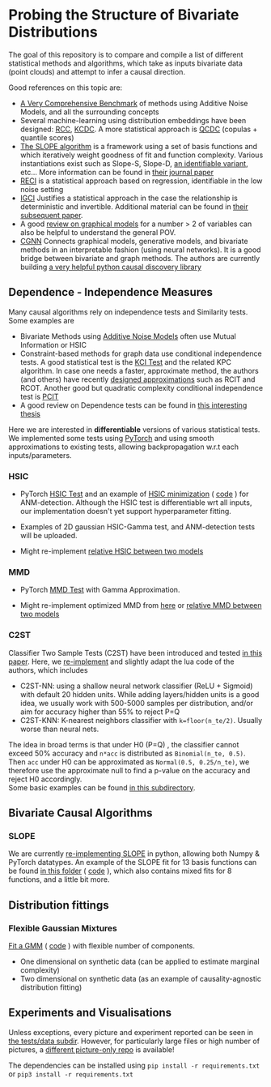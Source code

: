 # Probing the Structure of Bivariate Distributions

The goal of this repository is to compare and compile a list of different statistical methods and algorithms,
which take as inputs bivariate data (point clouds) and attempt to infer a causal direction.

Good references on this topic are:

* [A Very Comprehensive Benchmark](http://jmlr.org/papers/volume17/14-518/14-518.pdf) of methods using Additive Noise Models, and all the surrounding concepts
* Several machine-learning using distribution embeddings have been designed: [RCC](https://arxiv.org/pdf/1409.4366.pdf), [KCDC](https://arxiv.org/pdf/1804.04622.pdf). A more statistical approach is [QCDC](https://arxiv.org/pdf/1801.10579.pdf) (copulas + quantile scores)
* [The SLOPE algorithm](https://arxiv.org/pdf/1709.08915.pdf) is a framework using a set of basis functions and which iteratively weight goodness of fit and
  function complexity. Various instantiations exist such as Slope-S, Slope-D, [an identifiable variant](https://eda.mmci.uni-saarland.de/pubs/2019/sloppy-marx,vreeken-wappendix.pdf), etc...
  More information can be found in [their journal paper](https://link.springer.com/article/10.1007/s10115-018-1286-7)
* [RECI](http://proceedings.mlr.press/v84/bloebaum18a/bloebaum18a.pdf) is a statistical approach based on regression, identifiable in the low noise setting
* [IGCI](https://staff.science.uva.nl/j.m.mooij/articles/ai2012.pdf) Justifies a statistical approach in the case the relationship is deterministic and invertible. Additional material can be found in [their subsequent paper](https://arxiv.org/pdf/1402.2499.pdf).
* A good [review on graphical models](https://www.frontiersin.org/articles/10.3389/fgene.2019.00524/full) for a number > 2 of variables can also be helpful to understand the general POV.
* [CGNN](https://arxiv.org/pdf/1709.05321.pdf) Connects graphical models, generative models, and bivariate methods in an interpretable fashion (using neural networks). It is a good bridge between bivariate and graph methods. The authors are currently building [a very helpful python causal discovery library](https://github.com/FenTechSolutions/CausalDiscoveryToolbox)


## Dependence - Independence Measures

Many causal algorithms rely on independence tests and Similarity tests. Some examples are

* Bivariate Methods using [Additive Noise Models](http://jmlr.org/papers/volume17/14-518/14-518.pdf) often use Mutual Information or HSIC
* Constraint-based methods for graph data use conditional independence tests. A good statistical test is the [KCI Test](https://arxiv.org/pdf/1202.3775.pdf) and the related KPC algorithm.
  In case one needs a faster, approximate method, the authors (and others) have recently [designed approximations](https://arxiv.org/pdf/1702.03877.pdf) such as RCIT and RCOT.
  Another good but quadratic complexity conditional independence test is [PCIT](http://auai.org/uai2014/proceedings/individuals/194.pdf)
* A good review on Dependence tests can be found in [this interesting thesis](https://arxiv.org/pdf/1607.03300.pdf)

Here we are interested in **differentiable** versions of various statistical tests. We implemented some tests using [PyTorch](https://pytorch.org/) and using smooth approximations to existing tests,
allowing backpropagation w.r.t each inputs/parameters.

### HSIC

* PyTorch [HSIC Test](dependence/hsic.py) and an example of [HSIC minimization](tests/data/gp/with_hsic/) ( [code](tests/test_gp.py) ) for ANM-detection.
  Although the HSIC test is differentiable wrt all inputs, our implementation doesn't yet support hyperparameter fitting.

* Examples of 2D gaussian HSIC-Gamma test, and ANM-detection tests will be uploaded.

* Might re-implement [relative HSIC between two models](https://arxiv.org/pdf/1406.3852.pdf)

### MMD

* PyTorch [MMD Test](dependence/mmd.py) with Gamma Approximation.

* Might re-implement optimized MMD from [here](https://github.com/dougalsutherland/opt-mmd) or [relative MMD between two models](https://arxiv.org/pdf/1511.04581.pdf)

### C2ST
Classifier Two Sample Tests (C2ST) have been introduced and tested [in this paper](https://arxiv.org/pdf/1610.06545.pdf). Here, we [re-implement](dependence/c2st) and slightly adapt the lua code of the authors, which includes
* C2ST-NN: using a shallow neural network classifier (ReLU + Sigmoid) with default 20 hidden units.
  While adding layers/hidden units is a good idea, we usually work with 500-5000 samples per distribution, and/or aim for accuracy higher than 55% to reject P=Q
* C2ST-KNN: K-nearest neighbors classifier with `k=floor(n_te/2)`. Usually worse than neural nets.

The idea in broad terms is that under H0 (P=Q) , the classifier cannot exceed 50% accuracy and `n*acc` is distributed as `Binomial(n_te, 0.5)`. Then `acc` under H0 can be approximated as `Normal(0.5, 0.25/n_te)`, we therefore use the approximate null to find a p-value on the accuracy and reject H0 accordingly.  
Some basic examples can be found [in this subdirectory](tests/data/c2st).

## Bivariate Causal Algorithms

### SLOPE

We are currently [re-implementing SLOPE](causal/slope) in python, allowing both Numpy & PyTorch datatypes.
An example of the SLOPE fit for 13 basis functions can be found [in this folder](tests/data/fitting/slope) ( [code](tests/test_slope_fits.py) ), which also contains mixed fits for 8 functions, and a little bit more.

## Distribution fittings

### Flexible Gaussian Mixtures

[Fit a GMM](tests/data/fitting/gmm) ( [code](test/test_gmm_fit.py) ) with flexible number of components.

* One dimensional on synthetic data (can be applied to estimate marginal complexity)
* Two dimensional on synthetic data (as an example of causality-agnostic distribution fitting)

## Experiments and Visualisations
Unless exceptions, every picture and experiment reported can be seen in [the tests/data subdir](./tests/data).
However, for particularly large files or high number of pictures, a [different picture-only repo](https://github.com/ArnoVel/causal-pictures) is available!  

The dependencies can be installed using `pip install -r requirements.txt` or
`pip3 install -r requirements.txt`

